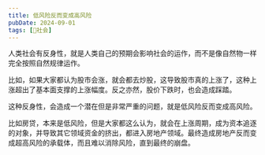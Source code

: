 ```yaml
---
title: 低风险反而变成高风险
pubDate: 2024-09-01
tags: [👫社会]
---
```


人类社会有反身性，就是人类自己的预期会影响社会的运作，而不是像自然物一样完全按照自然规律运作。

比如，如果大家都认为股市会涨，就会都去炒股，这导致股市真的上涨了，这种上涨超出了基本面支撑的上涨幅度。反之亦然，股价下跌时，也会造成踩踏。

这种反身性，会造成一个潜在但是非常严重的问题，就是低风险反而变成高风险。

比如房贷，本来是低风险，但是大家都这么认为，就会在上涨周期，成为资本追逐的对象，并导致其它领域资金的挤出，都进入房地产领域。最终造成房地产反而变成超高风险的承载体，而且难以消除风险，直到最终的崩盘。
